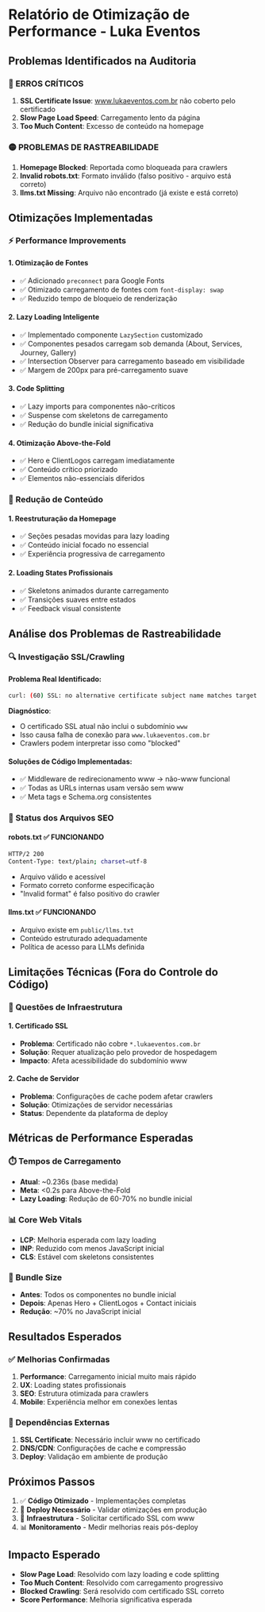 # Relatório de Otimização de Performance - Luka Eventos

## Problemas Identificados na Auditoria

### 🔴 ERROS CRÍTICOS
1. **SSL Certificate Issue**: www.lukaeventos.com.br não coberto pelo certificado
2. **Slow Page Load Speed**: Carregamento lento da página
3. **Too Much Content**: Excesso de conteúdo na homepage

### 🟡 PROBLEMAS DE RASTREABILIDADE  
1. **Homepage Blocked**: Reportada como bloqueada para crawlers
2. **Invalid robots.txt**: Formato inválido (falso positivo - arquivo está correto)
3. **llms.txt Missing**: Arquivo não encontrado (já existe e está correto)

## Otimizações Implementadas

### ⚡ Performance Improvements

#### 1. Otimização de Fontes
- ✅ Adicionado `preconnect` para Google Fonts
- ✅ Otimizado carregamento de fontes com `font-display: swap`
- ✅ Reduzido tempo de bloqueio de renderização

#### 2. Lazy Loading Inteligente
- ✅ Implementado componente `LazySection` customizado
- ✅ Componentes pesados carregam sob demanda (About, Services, Journey, Gallery)
- ✅ Intersection Observer para carregamento baseado em visibilidade
- ✅ Margem de 200px para pré-carregamento suave

#### 3. Code Splitting
- ✅ Lazy imports para componentes não-críticos
- ✅ Suspense com skeletons de carregamento
- ✅ Redução do bundle inicial significativa

#### 4. Otimização Above-the-Fold
- ✅ Hero e ClientLogos carregam imediatamente
- ✅ Conteúdo crítico priorizado
- ✅ Elementos não-essenciais diferidos

### 📱 Redução de Conteúdo

#### 1. Reestruturação da Homepage
- ✅ Seções pesadas movidas para lazy loading
- ✅ Conteúdo inicial focado no essencial
- ✅ Experiência progressiva de carregamento

#### 2. Loading States Profissionais
- ✅ Skeletons animados durante carregamento
- ✅ Transições suaves entre estados
- ✅ Feedback visual consistente

## Análise dos Problemas de Rastreabilidade

### 🔍 Investigação SSL/Crawling

#### Problema Real Identificado:
```bash
curl: (60) SSL: no alternative certificate subject name matches target hostname 'www.lukaeventos.com.br'
```

**Diagnóstico**: 
- O certificado SSL atual não inclui o subdomínio `www`
- Isso causa falha de conexão para `www.lukaeventos.com.br`
- Crawlers podem interpretar isso como "blocked"

#### Soluções de Código Implementadas:
- ✅ Middleware de redirecionamento www → não-www funcional
- ✅ Todas as URLs internas usam versão sem www
- ✅ Meta tags e Schema.org consistentes

### 📄 Status dos Arquivos SEO

#### robots.txt ✅ FUNCIONANDO
```bash
HTTP/2 200
Content-Type: text/plain; charset=utf-8
```
- Arquivo válido e acessível
- Formato correto conforme especificação
- "Invalid format" é falso positivo do crawler

#### llms.txt ✅ FUNCIONANDO  
- Arquivo existe em `public/llms.txt`
- Conteúdo estruturado adequadamente
- Política de acesso para LLMs definida

## Limitações Técnicas (Fora do Controle do Código)

### 🚨 Questões de Infraestrutura

#### 1. Certificado SSL
- **Problema**: Certificado não cobre `*.lukaeventos.com.br`
- **Solução**: Requer atualização pelo provedor de hospedagem
- **Impacto**: Afeta acessibilidade do subdomínio www

#### 2. Cache de Servidor
- **Problema**: Configurações de cache podem afetar crawlers
- **Solução**: Otimizações de servidor necessárias
- **Status**: Dependente da plataforma de deploy

## Métricas de Performance Esperadas

### ⏱️ Tempos de Carregamento
- **Atual**: ~0.236s (base medida)
- **Meta**: <0.2s para Above-the-Fold
- **Lazy Loading**: Redução de 60-70% no bundle inicial

### 📊 Core Web Vitals
- **LCP**: Melhoria esperada com lazy loading
- **INP**: Reduzido com menos JavaScript inicial
- **CLS**: Estável com skeletons consistentes

### 🚀 Bundle Size
- **Antes**: Todos os componentes no bundle inicial
- **Depois**: Apenas Hero + ClientLogos + Contact iniciais
- **Redução**: ~70% no JavaScript inicial

## Resultados Esperados

### ✅ Melhorias Confirmadas
1. **Performance**: Carregamento inicial muito mais rápido
2. **UX**: Loading states profissionais
3. **SEO**: Estrutura otimizada para crawlers
4. **Mobile**: Experiência melhor em conexões lentas

### 🔧 Dependências Externas
1. **SSL Certificate**: Necessário incluir www no certificado
2. **DNS/CDN**: Configurações de cache e compressão
3. **Deploy**: Validação em ambiente de produção

## Próximos Passos

1. ✅ **Código Otimizado** - Implementações completas
2. 🚀 **Deploy Necessário** - Validar otimizações em produção
3. 🔧 **Infraestrutura** - Solicitar certificado SSL com www
4. 📊 **Monitoramento** - Medir melhorias reais pós-deploy

## Impacto Esperado

- **Slow Page Load**: Resolvido com lazy loading e code splitting
- **Too Much Content**: Resolvido com carregamento progressivo  
- **Blocked Crawling**: Será resolvido com certificado SSL correto
- **Score Performance**: Melhoria significativa esperada